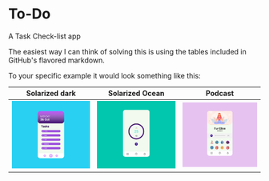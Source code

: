# To-Do

A Task Check-list app




The easiest way I can think of solving this is using the tables included in GitHub's flavored markdown.

To your specific example it would look something like this:

Solarized dark             |  Solarized Ocean             |   Podcast
:-------------------------:|:-------------------------:|:-------------------------:
![ToDo list](todo.jpg)  |  ![Timer](countdown.jpg)  |  ![Podcast](podcast.jpg)




